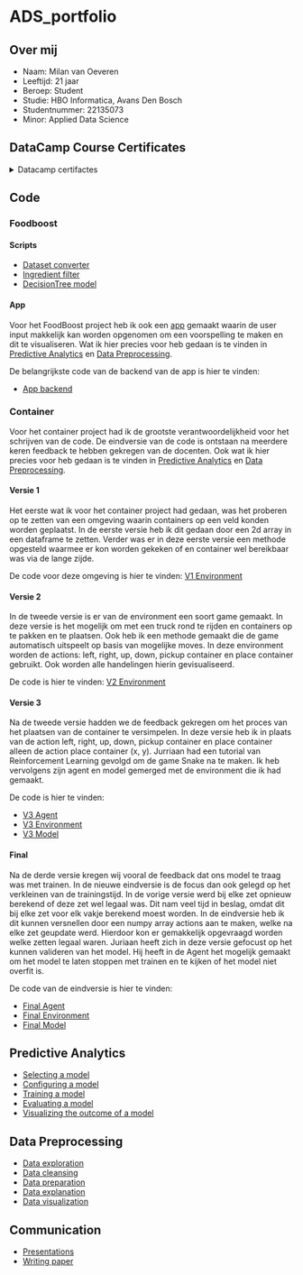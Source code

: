 # ADS_portfolio

## Over mij
- Naam: Milan van Oeveren
- Leeftijd: 21 jaar
- Beroep: Student
- Studie: HBO Informatica, Avans Den Bosch
- Studentnummer: 22135073
- Minor: Applied Data Science

## DataCamp Course Certificates
<details>
  <summary>Datacamp certifactes</summary>
  
  Ik heb met Jeroen afgesproken dat ik van de eerste 10 courses er maar 4 hoefde te maken en dat ik de laatste 4 over mocht slaan.
  Hieronder zijn mijn certificaten van de gemaakte DataCamp courses te vinden.
  
  ![datacamp_1-1](https://user-images.githubusercontent.com/123479172/214436578-f9bffb7b-e5a4-4a85-aada-5d6d001e5cdb.jpg)
  ![datacamp_2-1](https://user-images.githubusercontent.com/123479172/214436581-4a5b4757-aaa7-4435-b615-befb1ae28fbc.jpg)
  ![datacamp_3-1](https://user-images.githubusercontent.com/123479172/214436584-d3bd0129-e09d-4954-8c33-e0b02222d569.jpg)
  ![datacamp_4-1](https://user-images.githubusercontent.com/123479172/214436585-68c0fef6-aa4f-4609-82f9-58fe8358bac0.jpg)
  ![datacamp_5-1](https://user-images.githubusercontent.com/123479172/214436587-84ae4f0e-7fd7-4510-9b19-ba9719f1ffb7.jpg)
  ![datacamp_6-1](https://user-images.githubusercontent.com/123479172/214436590-94e5062f-e1fd-48fb-9195-188f09e304e5.jpg)
</details>

## Code
### Foodboost
#### Scripts
- [Dataset converter](code/foodboost/scripts/dataset_converter.py)
- [Ingredient filter](code/foodboost/scripts/ingredients.py)
- [DecisionTree model](code/foodboost/scripts/model.ipynb)

#### App
Voor het FoodBoost project heb ik ook een [app](code/foodboost/app) gemaakt waarin de user input makkelijk kan worden opgenomen om een voorspelling te maken en dit te visualiseren.
Wat ik hier precies voor heb gedaan is te vinden in [Predictive Analytics](Predictive_Analytics.md) en [Data Preprocessing](Data_Preprocessing.md).

De belangrijkste code van de backend van de app is hier te vinden:
- [App backend](code/foodboost/app/server/app.py)

### Container
Voor het container project had ik de grootste verantwoordelijkheid voor het schrijven van de code. De eindversie van de code is ontstaan na meerdere keren feedback te hebben gekregen van de docenten.
Ook wat ik hier precies voor heb gedaan is te vinden in [Predictive Analytics](Predictive_Analytics.md) en [Data Preprocessing](Data_Preprocessing.md).

#### Versie 1
Het eerste wat ik voor het container project had gedaan, was het proberen op te zetten van een omgeving waarin containers op een veld konden worden geplaatst.
In de eerste versie heb ik dit gedaan door een 2d array in een dataframe te zetten. Verder was er in deze eerste versie een methode opgesteld waarmee er kon worden gekeken of en container wel bereikbaar was via de lange zijde.

De code voor deze omgeving is hier te vinden: [V1 Environment](code/container/v1/environment.py)

#### Versie 2
In de tweede versie is er van de environment een soort game gemaakt. In deze versie is het mogelijk om met een truck rond te rijden en containers op te pakken en te plaatsen.
Ook heb ik een methode gemaakt die de game automatisch uitspeelt op basis van mogelijke moves. In deze environment worden de actions: left, right, up, down, pickup container en place container gebruikt. Ook worden alle handelingen hierin gevisualiseerd.

De code is hier te vinden: [V2 Environment](code/container/v2/Terminal.py)

#### Versie 3
Na de tweede versie hadden we de feedback gekregen om het proces van het plaatsen van de container te versimpelen. In deze versie heb ik in plaats van de action left, right, up, down, pickup container en place container alleen de action place container (x, y).
Jurriaan had een tutorial van Reinforcement Learning gevolgd om de game Snake na te maken. Ik heb vervolgens zijn agent en model gemerged met de environment die ik had gemaakt.

De code is hier te vinden:
- [V3 Agent](code/container/v3/Terminal_agent.py)
- [V3 Environment](code/container/v3/Terminal_game.py)
- [V3 Model](code/container/v3/Terminal_model.py)

#### Final
Na de derde versie kregen wij vooral de feedback dat ons model te traag was met trainen. In de nieuwe eindversie is de focus dan ook gelegd op het verkleinen van de trainingstijd.
In de vorige versie werd bij elke zet opnieuw berekend of deze zet wel legaal was. Dit nam veel tijd in beslag, omdat dit bij elke zet voor elk vakje berekend moest worden.
In de eindversie heb ik dit kunnen versnellen door een numpy array actions aan te maken, welke na elke zet geupdate werd. Hierdoor kon er gemakkelijk opgevraagd worden welke zetten legaal waren.
Juriaan heeft zich in deze versie gefocust op het kunnen valideren van het model. Hij heeft in de Agent het mogelijk gemaakt om het model te laten stoppen met trainen en te kijken of het model niet overfit is.

De code van de eindversie is hier te vinden:
- [Final Agent](code/container/final/agent.py)
- [Final Environment](code/container/final/terminal_env.py)
- [Final Model](code/container/final/dqn_model.py)


## Predictive Analytics
- [Selecting a model](Predictive_Analytics.md#selecting-a-model)
- [Configuring a model](Predictive_Analytics.md#configuring-a-model)
- [Training a model](Predictive_Analytics.md#training-a-model)
- [Evaluating a model](Predictive_Analytics.md#evaluating-a-model)
- [Visualizing the outcome of a model](Predictive_Analytics.md#visualizing-the-outcome-of-a-model)

## Data Preprocessing
- [Data exploration](Data_Preprocessing.md#data-exploration)
- [Data cleansing](Data_Preprocessing.md#data-cleansing)
- [Data preparation](Data_Preprocessing.md#data-preparation)
- [Data explanation](Data_Preprocessing.md#data-explanation)
- [Data visualization](Data_Preprocessing.md#data-visualization)

## Communication
- [Presentations](Communication.md#presentations)
- [Writing paper](Communication.md#writing-paper)

